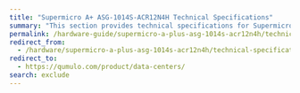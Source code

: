 ```yaml
---
title: "Supermicro A+ ASG-1014S-ACR12N4H Technical Specifications"
summary: "This section provides technical specifications for Supermicro 1014S node types."
permalink: /hardware-guide/supermicro-a-plus-asg-1014s-acr12n4h/technical-specifications.html
redirect_from:
  - /hardware/supermicro-a-plus-asg-1014s-acr12n4h/technical-specifications.html
redirect_to:
  - https://qumulo.com/product/data-centers/
search: exclude
---
```

